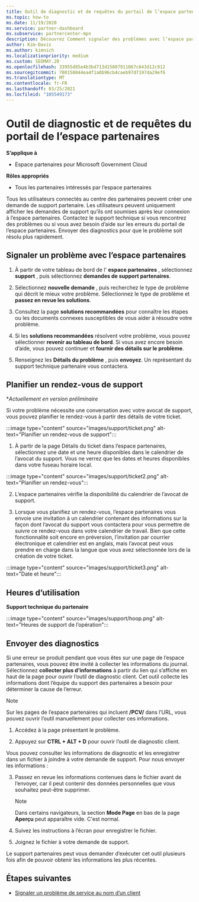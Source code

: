 ```yaml
---
title: Outil de diagnostic et de requêtes du portail de l’espace partenaires
ms.topic: how-to
ms.date: 11/19/2020
ms.service: partner-dashboard
ms.subservice: partnercenter-mpn
description: Découvrez Comment signaler des problèmes avec l’espace partenaires et Comment collecter des informations de diagnostic pour l’équipe de support partenaire.
author: Kim-Davis
ms.author: kimnich
ms.localizationpriority: medium
ms.custom: SEOMAY.20
ms.openlocfilehash: 33955d85e4b3bd713d15807911067c643d12c912
ms.sourcegitcommit: 700150044ea4f1a0b96cb4caeb97d7197da29ef6
ms.translationtype: MT
ms.contentlocale: fr-FR
ms.lasthandoff: 03/25/2021
ms.locfileid: "105549173"
---
```

# <a name="partner-center-portal-requests-and-diagnostic-tool"></a>Outil de diagnostic et de requêtes du portail de l’espace partenaires

**S’applique à**

- Espace partenaires pour Microsoft Government Cloud

**Rôles appropriés**

- Tous les partenaires intéressés par l’espace partenaires

Tous les utilisateurs connectés au centre des partenaires peuvent créer une demande de support partenaire. Les utilisateurs peuvent uniquement afficher les demandes de support qu’ils ont soumises après leur connexion à l’espace partenaires.
Contactez le support technique si vous rencontrez des problèmes ou si vous avez besoin d’aide sur les erreurs du portail de l’espace partenaires. Envoyer des diagnostics pour que le problème soit résolu plus rapidement.

## <a name="report-a-problem-with-the-partner-center"></a>Signaler un problème avec l’espace partenaires

1. À partir de votre tableau de bord de l' **espace partenaires** , sélectionnez **support** , puis sélectionnez **demandes de support partenaires**.

2. Sélectionnez **nouvelle demande** , puis recherchez le type de problème qui décrit le mieux votre problème. Sélectionnez le type de problème et **passez en revue les solutions**.

3. Consultez la page **solutions recommandées** pour connaître les étapes ou les documents connexes susceptibles de vous aider à résoudre votre problème.

4. Si les **solutions recommandées** résolvent votre problème, vous pouvez sélectionner **revenir au tableau de bord**. Si vous avez encore besoin d’aide, vous pouvez continuer et **fournir des détails sur le problème**.

5. Renseignez les **Détails du problème** , puis **envoyez**. Un représentant du support technique partenaire vous contactera.

## <a name="schedule-a-support-appointment"></a>Planifier un rendez-vous de support 

**Actuellement en version préliminaire*

Si votre problème nécessite une conversation avec votre avocat de support, vous pouvez planifier le rendez-vous à partir des détails de votre ticket.

:::image type="content" source="images/support/ticket.png" alt-text="Planifier un rendez-vous de support":::

1.  À partir de la page Détails du ticket dans l’espace partenaires, sélectionnez une date et une heure disponibles dans le calendrier de l’avocat du support. Vous ne verrez que les dates et heures disponibles dans votre fuseau horaire local.

:::image type="content" source="images/support/ticket2.png" alt-text="Planifier un rendez-vous":::

2. L’espace partenaires vérifie la disponibilité du calendrier de l’avocat de support.

1. Lorsque vous planifiez un rendez-vous, l’espace partenaires vous envoie une invitation à un calendrier contenant des informations sur la façon dont l’avocat du support vous contactera pour vous permettre de suivre ce rendez-vous dans votre calendrier de travail.  Bien que cette fonctionnalité soit encore en préversion, l’invitation par courrier électronique et calendrier est en anglais, mais l’avocat peut vous prendre en charge dans la langue que vous avez sélectionnée lors de la création de votre ticket.

:::image type="content" source="images/support/ticket3.png" alt-text="Date et heure":::

## <a name="hours-of-operation"></a>Heures d’utilisation

**Support technique du partenaire**

:::image type="content" source="images/support/hoop.png" alt-text="Heures de support de l’opération":::

## <a name="send-diagnostics"></a>Envoyer des diagnostics

Si une erreur se produit pendant que vous êtes sur une page de l’espace partenaires, vous pouvez être invité à collecter les informations du journal. Sélectionnez **collecter plus d’informations** à partir du lien qui s’affiche en haut de la page pour ouvrir l’outil de diagnostic client. Cet outil collecte les informations dont l’équipe du support des partenaires a besoin pour déterminer la cause de l’erreur. 

>[!NOTE]
>Sur les pages de l’espace partenaires qui incluent **/PCV/** dans l’URL, vous pouvez ouvrir l’outil manuellement pour collecter ces informations.

1. Accédez à la page présentant le problème.

2. Appuyez sur **CTRL + ALT + D** pour ouvrir l’outil de diagnostic client.

Vous pouvez consulter les informations de diagnostic et les enregistrer dans un fichier à joindre à votre demande de support. Pour nous envoyer les informations :

3. Passez en revue les informations contenues dans le fichier avant de l’envoyer, car il peut contenir des données personnelles que vous souhaitez peut-être supprimer.

    >[!NOTE]
    >Dans certains navigateurs, la section **Mode Page** en bas de la page **Aperçu** peut apparaître vide. C'est normal.

4. Suivez les instructions à l’écran pour enregistrer le fichier.

5. Joignez le fichier à votre demande de support.

Le support partenaires peut vous demander d’exécuter cet outil plusieurs fois afin de pouvoir obtenir les informations les plus récentes.

## <a name="next-steps"></a>Étapes suivantes

- [Signaler un problème de service au nom d’un client](report-problems-on-behalf-of-a-customer.md)
